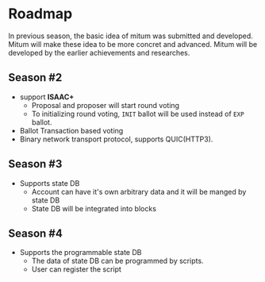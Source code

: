 # Roadmap

In previous season, the basic idea of mitum was submitted and developed. Mitum will make these idea to be more concret and advanced. Mitum will be developed by the earlier achievements and researches.

## Season #2

* support **ISAAC+**
    - Proposal and proposer will start round voting
    - To initializing round voting, `INIT` ballot will be used instead of `EXP` ballot.
* Ballot Transaction based voting
* Binary network transport protocol, supports QUIC(HTTP3).

## Season #3

* Supports state DB
    - Account can have it's own arbitrary data and it will be manged by state DB
    - State DB will be integrated into blocks

## Season #4

* Supports the programmable state DB
    - The data of state DB can be programmed by scripts.
    - User can register the script
